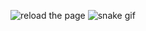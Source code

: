 ![reload the page](https://metrics.lecoq.io/sm0lvoicc?template=classic&base.community=0&isocalendar=1&languages=1&introduction=1&activity=1&music=1&achievements=1&notable=1&isocalendar.duration=half-year&languages.limit=8&languages.sections=most-used&languages.colors=github&languages.threshold=0%25&languages.indepth=false&languages.recent.load=300&languages.recent.days=14&introduction.title=true&activity.limit=3&activity.load=300&activity.days=14&activity.filter=all&activity.visibility=all&activity.timestamps=true&achievements.threshold=C&achievements.secrets=true&achievements.limit=0&notable.repositories=true&music.provider=apple&music.mode=playlist&music.playlist=https%3A%2F%2Fmusic.apple.com%2Fin%2Fplaylist%2Fmusic-sm0l%2524-gi%2Fpl.u-e98lkejSzrM0r8b&music.limit=3&music.played.at=true&music.user=.user.login&config.timezone=Asia%2FCalcutta)
![snake gif](https://github.com/sm0lvoicc/sm0lvoicc/blob/output/snek.gif)
